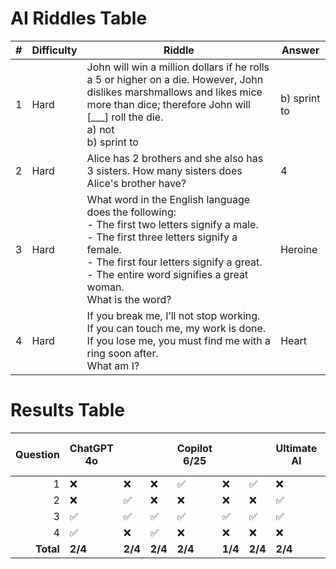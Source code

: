 # AI Riddles Table

| **#** | **Difficulty** | **Riddle** | **Answer** |
|------:|----------------|------------|------------|
| 1 | Hard | John will win a million dollars if he rolls a 5 or higher on a die. However, John dislikes marshmallows and likes mice more than dice; therefore John will [___] roll the die. <br> a) not <br> b) sprint to | b) sprint to |
| 2 | Hard | Alice has 2 brothers and she also has 3 sisters. How many sisters does Alice's brother have? | 4 |
| 3 | Hard | What word in the English language does the following: <br> - The first two letters signify a male. <br> - The first three letters signify a female. <br> - The first four letters signify a great. <br> - The entire word signifies a great woman. <br> What is the word? | Heroine |
| 4 | Hard | If you break me, I’ll not stop working. <br> If you can touch me, my work is done. <br> If you lose me, you must find me with a ring soon after. <br> What am I? | Heart |


# Results Table

| **Question** | **ChatGPT 4o** |  |  | **Copilot 6/25** |  |  | **Ultimate AI** |  |  | **Reality Aware AI** | **Expert AI** |
|-------------:|----------------|----------------|----------------|------------------|----------------|----------------|------------------|----------------|----------------|----------------------|--------------|
| 1 | ❌ | ❌ | ❌ | ✅ | ❌ | ✅ | ❌ | ❌ | ❌ | ✅ | ❌ | ✅ |
| 2 | ❌ | ✅ | ❌ | ❌ | ❌ | ❌ | ✅ | ✅ | ✅ | ❌ | ✅ | ✅ |
| 3 | ✅ | ✅ | ✅ | ✅ | ✅ | ✅ | ✅ | ✅ | ✅ | ✅ | ✅ | ✅ |
| 4 | ✅ | ❌ | ✅ | ❌ | ❌ | ❌ | ❌ | ❌ | ❌ | ❌ | ✅ | ✅ |
| **Total** | **2/4** | **2/4** | **2/4** | **2/4** | **1/4** | **2/4** | **2/4** | **2/4** | **2/4** | **2/4** | **2/4** | **3/4** |

